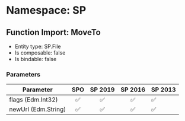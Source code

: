 # Namespace: SP

## Function Import: MoveTo

- Entity type: SP.File
- Is composable: false
- Is bindable: false

### Parameters

Parameter | SPO | SP 2019 | SP 2016 | SP 2013
----------|:---:|:-------:|:-------:|:-------
flags (Edm.Int32) | ✅ | ✅ | ✅ | ✅
newUrl (Edm.String) | ✅ | ✅ | ✅ | ✅